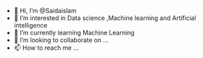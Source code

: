 - 👋 Hi, I’m @Saidaislam
- 👀 I’m interested in Data science ,Machine learning and Artificial intelligence
- 🌱 I’m currently learning Machine Learning 
- 💞️ I’m looking to collaborate on ...
- 📫 How to reach me ...

<!---
Saidaislam/Saidaislam is a ✨ special ✨ repository because its `README.md` (this file) appears on your GitHub profile.
You can click the Preview link to take a look at your changes.
--->
